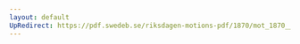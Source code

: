 ```yaml
---
layout: default
UpRedirect: https://pdf.swedeb.se/riksdagen-motions-pdf/1870/mot_1870__fk__00006/mot_1870__fk__00006_001.pdf
---
```

